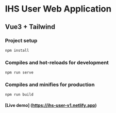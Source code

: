 # IHS User Web Application
## Vue3 + Tailwind

### Project setup
```
npm install
```

### Compiles and hot-reloads for development
```
npm run serve
```

### Compiles and minifies for production
```
npm run build
```

#### [Live demo] (https://ihs-user-v1.netlify.app)
